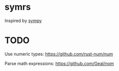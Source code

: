 # symrs

Inspired by [sympy]()

# TODO

Use numeric types: https://github.com/rust-num/num

Parse math expressions: https://github.com/Geal/nom
